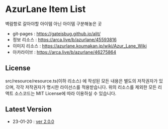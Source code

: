 # AzurLane Item List

벽람항로 갈아야할 아이템 아닌 아이템 구분해놓은 곳  

- git-pages : https://gateisbug.github.io/alit/
- 정보 리소스 : https://arca.live/b/azurlane/45593816  
- 이미지 리소스 : https://azurlane.koumakan.jp/wiki/Azur_Lane_Wiki  
- 아카라이브 : https://arca.live/b/azurlane/46275864

## License
src/resource/resource.ts(이하 리소스) 에 작성된 모든 내용은 별도의 저작권자가 있으며, 각각 저작권자가 명시한 라이선스를 적용받습니다. 위의 리소스를 제외한 모든 리액트 소스코드는 MIT License에 따라 이용하실 수 있습니다.

## Latest Version
- 23-01-20 : [ver 2.0.0](#)
